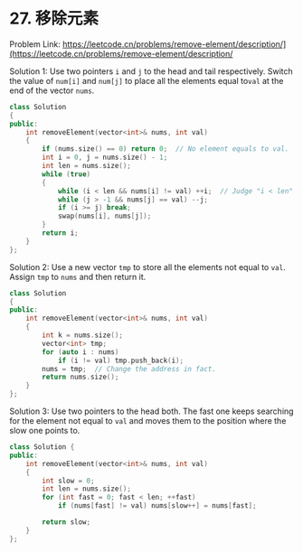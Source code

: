 # 27. 移除元素
Problem Link: https://leetcode.cn/problems/remove-element/description/](https://leetcode.cn/problems/remove-element/description/

Solution 1: Use two pointers `i` and `j` to the head and tail respectively. Switch the value of `num[i]` and `num[j]` to place all the elements equal to`val` at the end of the vector `nums`.
```cpp
class Solution
{
public:
	int removeElement(vector<int>& nums, int val)
    {
        if (nums.size() == 0) return 0;  // No element equals to val.
        int i = 0, j = nums.size() - 1;
        int len = nums.size();
        while (true)
        {
            while (i < len && nums[i] != val) ++i;  // Judge "i < len" first to avoid out-of-bounds.
            while (j > -1 && nums[j] == val) --j;
            if (i >= j) break;
            swap(nums[i], nums[j]);
        }
        return i;
    }
};
```

Solution 2: Use a new vector `tmp` to store all the elements not equal to `val`. Assign `tmp` to `nums` and then return it.
```cpp
class Solution
{
public:
    int removeElement(vector<int>& nums, int val)
    {
        int k = nums.size();
        vector<int> tmp;
        for (auto i : nums)
            if (i != val) tmp.push_back(i);
        nums = tmp;  // Change the address in fact.
        return nums.size();
    }
};
```

Solution 3: Use two pointers to the head both. The fast one keeps searching for the element not equal to `val` and moves them to the position where the slow one points to.
```cpp
class Solution {
public:
    int removeElement(vector<int>& nums, int val)
    {
        int slow = 0;
        int len = nums.size();
        for (int fast = 0; fast < len; ++fast)
            if (nums[fast] != val) nums[slow++] = nums[fast];

        return slow;
    }
};
```
